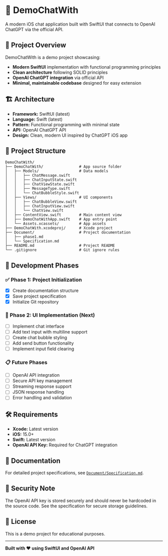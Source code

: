 # 📱 DemoChatWith

A modern iOS chat application built with SwiftUI that connects to OpenAI ChatGPT via the official API.

## 🎯 Project Overview

DemoChatWith is a demo project showcasing:
- **Modern SwiftUI** implementation with functional programming principles
- **Clean architecture** following SOLID principles
- **OpenAI ChatGPT integration** via official API
- **Minimal, maintainable codebase** designed for easy extension

## 🏗️ Architecture

- **Framework:** SwiftUI (latest)
- **Language:** Swift (latest)
- **Pattern:** Functional programming with minimal state
- **API:** OpenAI ChatGPT API
- **Design:** Clean, modern UI inspired by ChatGPT iOS app

## 📁 Project Structure

```
DemoChatWith/
├── DemoChatWith/                # App source folder
│   ├── Models/                  # Data models
│   │   ├── ChatMessage.swift
│   │   ├── ChatInputState.swift
│   │   ├── ChatViewState.swift
│   │   ├── MessageType.swift
│   │   └── ChatBubbleStyle.swift
│   ├── Views/                   # UI components
│   │   ├── ChatBubbleView.swift
│   │   ├── ChatInputView.swift
│   │   └── ChatView.swift
│   ├── ContentView.swift        # Main content view
│   ├── DemoChatWithApp.swift    # App entry point
│   └── Assets.xcassets/         # App assets
├── DemoChatWith.xcodeproj/      # Xcode project
├── Document/                    # Project documentation
│   ├── phase1.md
│   └── Specification.md
├── README.md                    # Project README
└── .gitignore                   # Git ignore rules
```

## 🚀 Development Phases

### ✅ Phase 1: Project Initialization
- [x] Create documentation structure
- [x] Save project specification
- [x] Initialize Git repository

### 🔄 Phase 2: UI Implementation (Next)
- [ ] Implement chat interface
- [ ] Add text input with multiline support
- [ ] Create chat bubble styling
- [ ] Add send button functionality
- [ ] Implement input field clearing

### 📋 Future Phases
- [ ] OpenAI API integration
- [ ] Secure API key management
- [ ] Streaming response support
- [ ] JSON response handling
- [ ] Error handling and validation

## 🛠️ Requirements

- **Xcode:** Latest version
- **iOS:** 15.0+
- **Swift:** Latest version
- **OpenAI API Key:** Required for ChatGPT integration

## 📖 Documentation

For detailed project specifications, see [`Document/Specification.md`](Document/Specification.md).

## 🔐 Security Note

The OpenAI API key is stored securely and should never be hardcoded in the source code. See the specification for secure storage guidelines.

## 📄 License

This is a demo project for educational purposes.

---

**Built with ❤️ using SwiftUI and OpenAI API**
